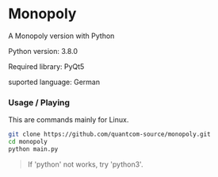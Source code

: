 # Monopoly
A Monopoly version with Python

Python version: 3.8.0

Required library: PyQt5 

suported language: German


### Usage / Playing

This are commands mainly for Linux.

```bash
git clone https://github.com/quantcom-source/monopoly.git
cd monopoly
python main.py
```
> If 'python' not works, try 'python3'.
